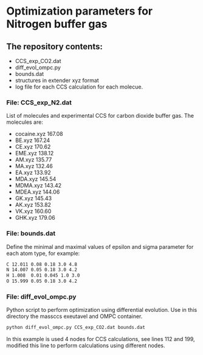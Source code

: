 # Optimization parameters for Nitrogen buffer gas

## The repository contents:
- CCS_exp_CO2.dat
- diff_evol_ompc.py
- bounds.dat
- structures in extender xyz format
- log file for each CCS calculation for each molecue. 

### File: CCS_exp_N2.dat

List of molecules and experimental CCS for carbon dioxide buffer gas. The molecules are:
- cocaine.xyz 167.08
- BE.xyz      167.24
- CE.xyz      170.62
- EME.xyz     138.12
- AM.xyz      135.77
- MA.xyz      132.46
- EA.xyz      133.92
- MDA.xyz     145.54
- MDMA.xyz    143.42
- MDEA.xyz    144.06
- GK.xyz      145.43
- AK.xyz      153.82
- VK.xyz      160.60
- GHK.xyz     179.06

### File: bounds.dat

Define the minimal and maximal values of epsilon and sigma parameter for each atom type, for example:

```bash
C 12.011 0.08 0.18 3.0 4.8
N 14.007 0.05 0.18 3.0 4.2
H 1.008  0.01 0.045 1.0 3.0
O 15.999 0.05 0.18 3.0 4.2
```

### File: diff_evol_ompc.py

Python script to perform optimization using differential evolution. Use in this directory the massccs exeutavel and OMPC container. 

```bash
python diff_evol_ompc.py CCS_exp_CO2.dat bounds.dat
```
In this example is used 4 nodes for CCS calculations, see lines 112 and 199, modified this line to perform calculations using different nodes.
